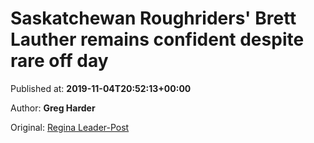 
# Saskatchewan Roughriders' Brett Lauther remains confident despite rare off day

Published at: **2019-11-04T20:52:13+00:00**

Author: **Greg Harder**

Original: [Regina Leader-Post](https://leaderpost.com/sports/football/cfl/saskatchewan-roughriders/saskatchewan-roughriders-brett-lauther-remains-confident-despite-rare-off-day)



